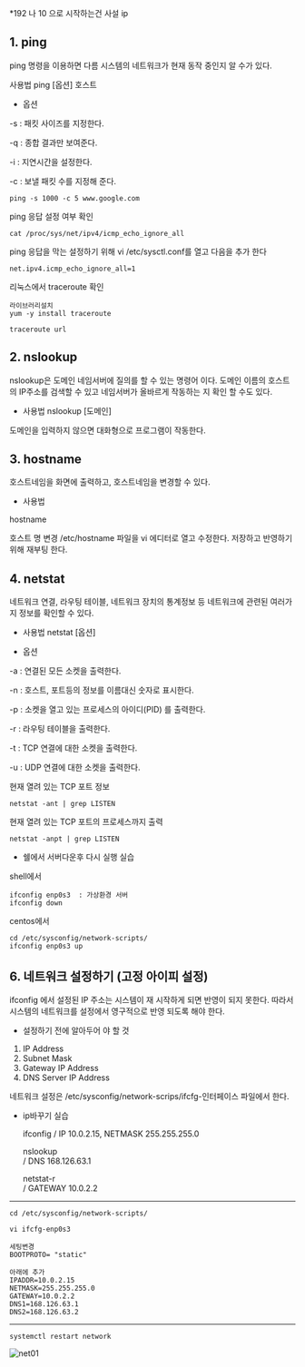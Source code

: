 
*192 나 10 으로 시작하는건  사설 ip



## 1.  ping
ping 명령을 이용하면 다름 시스템의 네트워크가 현재 동작 중인지 알 수가 있다.

사용법
ping [옵션] 호스트

- 옵션

-s : 패킷 사이즈를 지정한다.

-q : 종합 결과만 보여준다.

-i  : 지연시간을 설정한다.

-c : 보낼 패킷 수를 지정해 준다.

	ping -s 1000 -c 5 www.google.com


ping 응답 설정 여부 확인

	cat /proc/sys/net/ipv4/icmp_echo_ignore_all 

ping 응답을 막는 설정하기 위해 vi /etc/sysctl.conf를 열고 다음을 추가 한다

	net.ipv4.icmp_echo_ignore_all=1
	

리눅스에서 traceroute 확인


	라이브러리설치
	yum -y install traceroute

	traceroute url


## 2.  nslookup
nslookup은 도메인 네임서버에 질의를 할 수 있는 명령어 이다. 도메인 이름의 호스트의 IP주소를 검색할 수 있고 네임서버가 올바르게 작동하는 지 확인 할 수도 있다.

- 사용법
nslookup [도메인]

도메인을 입력하지 않으면 대화형으로 프로그램이 작동한다.


## 3.  hostname
호스트네임을 화면에 출력하고, 호스트네임을 변경할 수 있다.

- 사용법

hostname

호스트 명 변경
/etc/hostname 파일을 vi 에디터로 열고 수정한다.
저장하고 반영하기 위해 재부팅 한다.


## 4. netstat
네트워크 연결, 라우팅 테이블, 네트워크 장치의 통계정보 등 네트워크에 관련된 여러가지 정보를 확인할 수 있다.

- 사용법
netstat [옵션]

- 옵션

-a : 연결된 모든 소켓을 출력한다.

-n : 호스트, 포트등의 정보를 이름대신 숫자로 표시한다.

-p : 소켓을 열고 있는 프로세스의 아이디(PID) 를 출력한다.

-r  : 라우팅 테이블을 출력한다.

-t  : TCP 연결에 대한 소켓을 출력한다.

-u : UDP 연결에 대한 소켓을 출력한다.

현재 열려 있는 TCP 포트 정보

	netstat -ant | grep LISTEN


현재 열려 있는 TCP 포트의 프로세스까지 출력

	netstat -anpt | grep LISTEN



- 쉘에서 서버다운후 다시 실행 실습

shell에서 

	ifconfig enp0s3  : 가상환경 서버 
	ifconfig down

centos에서 

	cd /etc/sysconfig/network-scripts/
	ifconfig enp0s3 up


## 6.  네트워크 설정하기 (고정 아이피 설정)
ifconfig 에서 설정된 IP 주소는 시스템이 재 시작하게 되면 반영이 되지 못한다. 따라서 시스템의 네트워크를 설정에서 영구적으로 반영 되도록 해야 한다. 

- 설정하기 전에 알아두어 야 할 것
1. IP Address
2. Subnet Mask
3. Gateway IP Address
4. DNS Server IP Address

네트워크 설정은 /etc/sysconfig/network-scrips/ifcfg-인터페이스 파일에서 한다.


- ip바꾸기 실습


	ifconfig 
	/ IP 10.0.2.15, NETMASK 255.255.255.0
	
	nslookup  
	/ DNS 168.126.63.1
	
	netstat-r  
	/ GATEWAY 10.0.2.2

<hr>


	cd /etc/sysconfig/network-scripts/
	
	vi ifcfg-enp0s3
	
	세팅변경
	BOOTPROTO= "static"

	아래에 추가
	IPADDR=10.0.2.15
	NETMASK=255.255.255.0
	GATEWAY=10.0.2.2
	DNS1=168.126.63.1
	DNS2=168.126.63.2

<hr>
	
	systemctl restart network
	
![net01](https://user-images.githubusercontent.com/81539344/135203408-2e9c089d-6f38-4ae3-8bac-4fd7ee921949.PNG)
